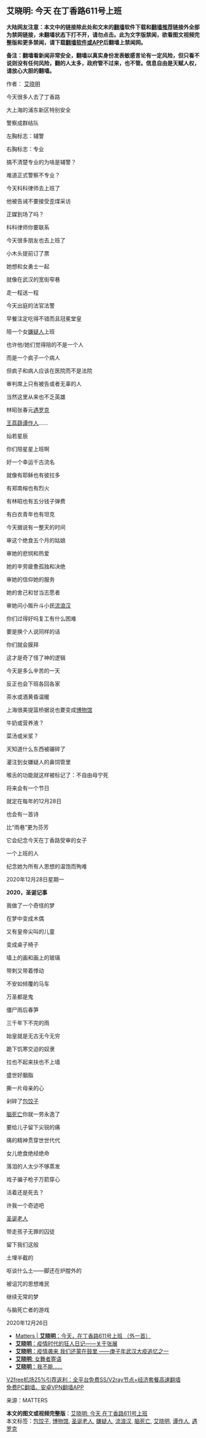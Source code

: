  <h2>艾晓明: 今天 在丁香路611号上班</h2> <p class="notice"><b>大陆网友注意：本文中的链接除此处和文末的<a href="https://github.com/bannedbook/fanqiang" >翻墙</a>软件下载和<a href="https://github.com/killgcd/justmysocks/blob/master/README.md">翻墙推荐</a>链接外全部为禁网链接，未翻墙状态下打不开，请勿点击。此为文字版禁闻，欲看图文视频完整版和更多禁闻，请下载<a href="https://github.com/bannedbook/fanqiang">翻墙软件或APP</a>后翻墙上禁闻网。</p><p>备注：翻墙看新闻非常安全，翻墙以真实身份发表敏感言论有一定风险，但只看不说则没有任何风险，翻的人太多，政府管不过来，也不管。信息自由是天赋人权，请放心大胆的翻墙。</b></p>  <div class="entry"> <p>作者： <a href="https://www.bannedbook.org/bnews/tag/%E8%89%BE%E6%99%93%E6%98%8E/" class="st_tag internal_tag" rel="tag" title="标签 艾晓明 下的日志">艾晓明</a></p> <p id="conimg">今天很多人去了丁香路</p> <p>大上海的浦东新区特别安全</p> <p>警察成群结队</p> <p>左胸标志：辅警</p> <p>右胸标志：专业</p> <p>搞不清楚专业的为啥是辅警？</p> <p>难道正式警察不专业？</p> <p>今天科科律师去上班了</p> <p>他被告诫不要接受歪煤采访</p> <p>正媒到场了吗？</p> <p>科科律师你要联系</p> <p>今天很多朋友也去上班了</p> <p>小木头提前订了票</p> <p>她想和女勇士一起</p> <p>就像在武汉的宽街窄巷</p> <p>走一程送一程</p> <p>今天出庭的法官法警</p> <p>早餐注定吃得不错而且冠冕堂皇</p> <p>陪一个女<a href="https://www.bannedbook.org/bnews/tag/%E5%AB%8C%E7%96%91%E4%BA%BA/" class="st_tag internal_tag" rel="tag" title="标签 嫌疑人 下的日志">嫌疑人</a>上班</p> <p>也许他/她们觉得陪的不是一个人</p> <p>而是一个疯子一个病人</p> <p>但疯子和病人应该在医院而不是法院</p> <p>审判席上只有被告或者无辜的人</p> <p>当然这里从来也不乏英雄</p> <p>林昭张春元<a href="https://www.bannedbook.org/bnews/tag/%e9%81%87%e7%bd%97%e5%85%8b/" class="st_tag internal_tag" rel="tag" title="标签 遇罗克 下的日志">遇罗克</a></p> <p><span class='wp_keywordlink'><a href="https://www.bannedbook.org/forum2/topic991.html" title="《爱心大姐王荔蕻》" target="_blank">王荔蕻</a></span><a href="https://www.bannedbook.org/bnews/tag/%e8%b0%ad%e4%bd%9c%e4%ba%ba/" class="st_tag internal_tag" rel="tag" title="标签 谭作人 下的日志">谭作人</a>……</p> <p>灿若星辰</p> <p>你们陪星星上班啊</p> <p>好一个幸运千古流名</p> <p>就像有耶稣也有彼拉多</p> <p>有郑南榕也有烈火</p>  <p>有林昭也有五分钱子弹费</p> <p>有白衣青年也有坦克</p> <p>今天据说有一整天的时间</p> <p>审这个绝食五个月的姑娘</p> <p>审她的悲悯和热爱</p> <p>她的辛劳疲惫孤独和决绝</p> <p>审她的信仰她的服务</p> <p>她的舍己和甘当志愿者</p> <p>审她问小贩升斗小民<a href="https://www.bannedbook.org/bnews/tag/%e6%b5%81%e6%b5%aa%e6%b1%89/" class="st_tag internal_tag" rel="tag" title="标签 流浪汉 下的日志">流浪汉</a></p> <p>你们过得好吗复工有什么困难</p> <p>要是换个人说同样的话</p> <p>你们就会膜拜</p> <p>这才是奇了怪了神的逻辑</p> <p>今天是多么辛苦的一天</p> <p>反正也会下班各回各家</p> <p>茶水或酒黄昏温暖</p> <p>上海很美提篮桥据说也要变成<a href="https://www.bannedbook.org/bnews/tag/%e5%8d%9a%e7%89%a9%e9%a6%86/" class="st_tag internal_tag" rel="tag" title="标签 博物馆 下的日志">博物馆</a></p> <p>牛奶或营养液？</p> <p>菜汤或米浆？</p> <p>天知道什么东西被碾碎了</p> <p>灌注到女嫌疑人的鼻饲管里</p> <p>喉舌的功能就这样被标记了：不自由毋宁死</p> <p>将来会有一个节日</p> <p>就定在每年的12月28日</p> <p>也会有一首诗</p> <p>比‌‌“雨巷‌‌”更为芬芳</p> <p>它会纪念今天在丁香路受审的女子</p> <p>一个上班的人</p> <p>纪念她为所有人思想的温饱而殉难</p> <p>2020年12月28日星期一</p> <p><strong>2020，圣诞记事</strong></p> <p>我做了一个奇怪的梦</p>  <p>在梦中变成木偶</p> <p>又有皇帝尖叫的儿童</p> <p>变成桌子椅子</p> <p>墙上的画和画上的玻璃</p> <p>带刺又带着悸动</p> <p>不安如倾覆的马车</p> <p>万圣都是鬼</p> <p>僵尸雨后春笋</p> <p>三千年下不完的雨</p> <p>始皇就是无古无今无穷</p> <p>跪下饥寒交迫的奴隶</p> <p>拉也不起来扶也不上墙</p> <p>盛世好胭脂</p> <p>撕一片母亲的心</p> <p>剁碎了<a href="https://www.bannedbook.org/bnews/tag/%E5%8C%85%E9%A5%BA%E5%AD%90/" class="st_tag internal_tag" rel="tag" title="标签 包饺子 下的日志">包饺子</a></p> <p><a href="https://www.bannedbook.org/bnews/tag/%E8%84%91%E6%AD%BB%E4%BA%A1/" class="st_tag internal_tag" rel="tag" title="标签 脑死亡 下的日志">脑死亡</a>你就一劳永逸了</p> <p>要给儿子留下尖锐的痛</p> <p>痛的精神贯穿世世代代</p> <p>女儿绝食绝经绝命</p> <p>落泪的人太少不够蒸发</p> <p>戏子骗子枪子万箭穿心</p> <p>活着还是死去？</p> <p>许我一个奇迹吧</p> <p><a href="https://www.bannedbook.org/bnews/tag/%e5%9c%a3%e8%af%9e%e8%80%81%e4%ba%ba/" class="st_tag internal_tag" rel="tag" title="标签 圣诞老人 下的日志">圣诞老人</a></p> <p>带走孩子无罪的囚徒</p> <p>留下我们这般</p> <p>土埋半截的</p> <p>呕谈什么土——脚还在炉膛外的</p> <p>被诅咒的思想难民</p> <p>继续无常的梦</p> <p>与脑死亡者的游戏</p> <p>2020年12月26日</p>  <ul class='op-related-articles' title='相关阅读'> <li><a href='https://www.bannedbook.org/bnews/baitai/20201229/1456800.html' target='_blank'>Matters &#124; <b>艾晓明</b>：今天，在丁香路611号上班 （外一首）</a></li> <li><a href='https://www.bannedbook.org/bnews/renquan/xgmyd/20201225/1454857.html' target='_blank'><b>艾晓明</b>：疫情时代的狂人日记——关于张展</a></li> <li><a href='https://www.bannedbook.org/bnews/comments/20201206/1442827.html' target='_blank'><b>艾晓明</b>：疫情袭来 我们还蒙在鼓里 ——庚子年武汉大疫追忆之一</a></li> <li><a href='https://www.bannedbook.org/bnews/baitai/20200918/1398563.html' target='_blank'><b>艾晓明</b>: 女舞者寄语</a></li> <li><a href='https://www.bannedbook.org/bnews/ssgc/20200514/1328604.html' target='_blank'><b>艾晓明</b>：我不能……</a></li> </ul> <p class="texttj"> <a href="https://github.com/bannedbook/fanqiang/wiki/V2ray%E6%9C%BA%E5%9C%BA" target="_blank">V2free机场25%引荐返利：全平台免费SS/V2ray节点+经济套餐高速翻墙</a><br/> <a href="https://github.com/bannedbook/fanqiang/wiki/%E7%A6%81%E9%97%BB%E7%BD%91%E5%AE%89%E5%8D%93%E7%BF%BB%E5%A2%99%E6%96%B0%E9%97%BBAPP" target="_blank">免费PC翻墙、安卓VPN翻墙APP</a></p><p> 来源：MATTERS </p><a name='sharetosocial'></a>       <div><b>本文的图文或视频完整版</b>：<a href='https://www.bannedbook.org/bnews/comments/20201231/1458240.html'>艾晓明: 今天 在丁香路611号上班</a></div>  </div><!--END ENTRY--> <div class="postfooter"> <div>本文标签：<a href="https://www.bannedbook.org/bnews/tag/%E5%8C%85%E9%A5%BA%E5%AD%90/" rel="tag">包饺子</a>, <a href="https://www.bannedbook.org/bnews/tag/%e5%8d%9a%e7%89%a9%e9%a6%86/" rel="tag">博物馆</a>, <a href="https://www.bannedbook.org/bnews/tag/%e5%9c%a3%e8%af%9e%e8%80%81%e4%ba%ba/" rel="tag">圣诞老人</a>, <a href="https://www.bannedbook.org/bnews/tag/%E5%AB%8C%E7%96%91%E4%BA%BA/" rel="tag">嫌疑人</a>, <a href="https://www.bannedbook.org/bnews/tag/%e6%b5%81%e6%b5%aa%e6%b1%89/" rel="tag">流浪汉</a>, <a href="https://www.bannedbook.org/bnews/tag/%E8%84%91%E6%AD%BB%E4%BA%A1/" rel="tag">脑死亡</a>, <a href="https://www.bannedbook.org/bnews/tag/%E8%89%BE%E6%99%93%E6%98%8E/" rel="tag">艾晓明</a>, <a href="https://www.bannedbook.org/bnews/tag/%e8%b0%ad%e4%bd%9c%e4%ba%ba/" rel="tag">谭作人</a>, <a href="https://www.bannedbook.org/bnews/tag/%e9%81%87%e7%bd%97%e5%85%8b/" rel="tag">遇罗克</a></div>  </div><!--END POSTFOOTER--> 
